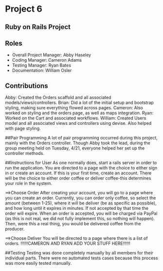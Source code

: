 # Project 6
## Ruby on Rails Project

## Roles
* Overall Project Manager: Abby Haseley
* Coding Manager: Cameron Adams
* Testing Manager: Ryan Bates
* Documentation: William Osler

## Contributions
Abby: Created the Orders scaffold and all associated models/views/controllers. 
Brian: Did a lot of the initial setup and bootstrap styling, making sure everything flowed across pages.
Cameron: Also worked on styling and the orders page, as well as maps integration.
Ryan: Worked on the Cart and associated workflows.
William: Created Users model and all associated views and controllers using devise. Also helped with page styling.

##Pair Programming
A lot of pair programming occurred during this project, mainly with the Orders controller. Though Abby took the lead, during the group meeting held on Tuesday, 4/21, everyone helped her set up the controller methods. 

##Instructions for User
As one normally does, start a rails server in order to run the application. You are directed to a page with the choice to either sign in or create an account. If this is your first time, create an account. There will be the choice to either order coffee or deliver coffee-this determines your role in the system. 

==>Choose Order
After creating your account, you will go to a page where you can create an order. Currently, you can order only coffee, so select the amount (between 1-25), where it will be deliver (be as specific as possible), and how long until it expires in minutes. If not accepted by that time the order will expire. When an order is accepted, you will be charged via PayPal (as this is not real, we did not fully implement this, so nothing will happen). Then, were this a real thing, you would be delivered coffee from the producer.

==>Choose Deliver
You will be directed to a page where there is a list of orders. !!!!!!CAMERON AND RYAN ADD YOUR STUFF HERE!!!!!!

##Testing
Testing was done completely manually by all members for their individual parts. There were no automated tests cases because this process was more easily tested manually.
